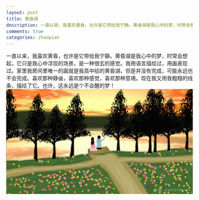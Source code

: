 ```yaml
---
layout: post
title: 黄昏湖
description: 一直以来，我喜欢黄昏，也许是它带给我宁静。黄昏湖是我心中的梦，时常会想起，它只是我心中浮现的场景，是一种很玄的感觉。我用语言描绘过，用画表现过。家里我房间里唯一的画就是我高中绘的黄昏湖，但是并没有完成，可能永远也不会完成。喜欢那种静谧，喜欢那种感觉，喜欢那种意境。现在我又用我粗糙的线条，描绘了它。也许，这永远是个不会醒的梦！
comments: true
categories: zhaopian
---
```


一直以来，我喜欢黄昏，也许是它带给我宁静。黄昏湖是我心中的梦，时常会想起，它只是我心中浮现的场景，是一种很玄的感觉。我用语言描绘过，用画表现过。家里我房间里唯一的画就是我高中绘的黄昏湖，但是并没有完成，可能永远也不会完成。喜欢那种静谧，喜欢那种感觉，喜欢那种意境。现在我又用我粗糙的线条，描绘了它。也许，这永远是个不会醒的梦！
![avatar](/assets/post/黄昏湖.jpg)